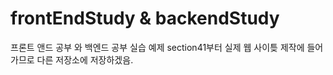 # frontEndStudy & backendStudy
프론트 앤드 공부 와 백엔드 공부 실습 예제
section41부터 실제 웹 사이틎 제작에 들어가므로 다른 저장소에 저장하겠음. 
